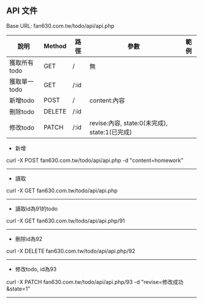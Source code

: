 ## API 文件

Base URL: fan630.com.tw/todo/api/api.php

| 說明     | Method | 路徑      | 參數                   | 範例             |
|--------|--------|------------|----------------------|----------------|
| 獲取所有todo | GET    | /     |   無         |      |
| 獲取單一todo | GET    | /:id  |                     |       
| 新增todo   | POST   | /     | content:內容 |               
| 刪除todo   | DELETE   | /:id     |               
| 修改todo   | PATCH   | /:id    |     revise:內容,  state:0(未完成), state:1(已完成) |               


- 新增  

curl -X POST  fan630.com.tw/todo/api/api.php -d "content=homework"

---
- 讀取  

curl -X GET fan630.com.tw/todo/api/api.php

---
- 讀取id為91的todo  

curl -X GET fan630.com.tw/todo/api/api.php/91

---
- 刪除id為92

curl -X DELETE fan630.com.tw/todo/api/api.php/92

---

- 修改todo, id為93

curl -X PATCH fan630.com.tw/todo/api/api.php/93 -d "revise=修改成功&state=1" 

---